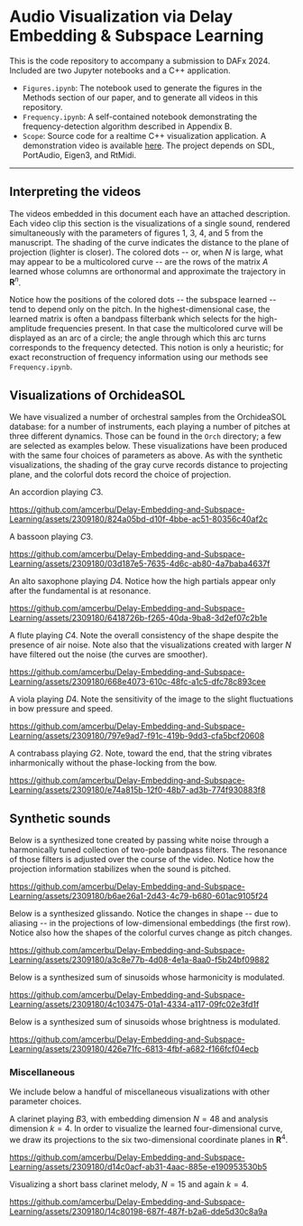 # Audio Visualization via Delay Embedding & Subspace Learning

This is the code repository to accompany a submission to DAFx 2024. Included are two Jupyter notebooks and a C++ application.

- `Figures.ipynb`: The notebook used to generate the figures in the Methods section of our paper, and to generate all videos in this repository.
- `Frequency.ipynb`: A self-contained notebook demonstrating the frequency-detection algorithm described in Appendix B.
- `Scope`: Source code for a realtime C++ visualization application. A demonstration video is available [here](https://youtu.be/Sl570aeDftM). The project depends on SDL, PortAudio, Eigen3, and RtMidi. 

--- 

## Interpreting the videos

The videos embedded in this document each have an attached description. Each video clip this section is the visualizations of a single sound,
rendered simultaneously with the parameters of figures 1, 3, 4, and 5 from the manuscript. The shading of the curve indicates the distance to the
plane of projection (lighter is closer). The colored dots -- or, when $N$ is large, what may appear to be a multicolored curve -- are the rows of the
matrix $A$ learned whose columns are orthonormal and approximate the trajectory in $\mathbf R^n$. 

Notice how the positions of the colored dots -- the subspace learned -- tend to depend only on the pitch. In the highest-dimensional case, the learned
matrix is often a bandpass filterbank which selects for the high-amplitude frequencies present. In that case the multicolored curve will be displayed as an
arc of a circle; the angle through which this arc turns corresponds to the frequency detected. This notion is only a heuristic; for exact reconstruction 
of frequency information using our methods see `Frequency.ipynb`.

## Visualizations of OrchideaSOL

We have visualized a number of orchestral samples from the OrchideaSOL database: for a number of instruments, each playing a number of pitches at three different dynamics.
Those can be found in the `Orch` directory; a few are selected as examples below. These visualizations have been produced with the same four choices of parameters as above. As with the synthetic visualizations, the
shading of the gray curve records distance to projecting plane, and the colorful dots record the choice of projection. 


An accordion playing $C3$. 


https://github.com/amcerbu/Delay-Embedding-and-Subspace-Learning/assets/2309180/824a05bd-d10f-4bbe-ac51-80356c40af2c

A bassoon playing $C3$. 


https://github.com/amcerbu/Delay-Embedding-and-Subspace-Learning/assets/2309180/03d187e5-7635-4d6c-ab80-4a7baba4637f

An alto saxophone playing $D4$. Notice how the high partials appear only after the fundamental is at resonance. 

https://github.com/amcerbu/Delay-Embedding-and-Subspace-Learning/assets/2309180/6418726b-f265-40da-9ba8-3d2ef07c2b1e

A flute playing $C4$. Note the overall consistency of the shape despite the presence of air noise. Note also that
the visualizations created with larger $N$ have filtered out the noise (the curves are smoother). 

https://github.com/amcerbu/Delay-Embedding-and-Subspace-Learning/assets/2309180/668e4073-610c-48fc-a1c5-dfc78c893cee

A viola playing $D4$. Note the sensitivity of the image to the slight fluctuations in bow pressure and speed. 

https://github.com/amcerbu/Delay-Embedding-and-Subspace-Learning/assets/2309180/797e9ad7-f91c-419b-9dd3-cfa5bcf20608

A contrabass playing $G2$. Note, toward the end, that the string vibrates inharmonically without the phase-locking from the bow. 

https://github.com/amcerbu/Delay-Embedding-and-Subspace-Learning/assets/2309180/e74a815b-12f0-48b7-ad3b-774f930883f8


## Synthetic sounds

Below is a synthesized tone created by passing white noise through a harmonically tuned collection of two-pole bandpass filters. The resonance of those filters
is adjusted over the course of the video. Notice how the projection information stabilizes when the sound is pitched. 

https://github.com/amcerbu/Delay-Embedding-and-Subspace-Learning/assets/2309180/b6ae26a1-2d43-4c79-b680-601ac9105f24



Below is a synthesized glissando. Notice the changes in shape -- due to aliasing -- in the projections of low-dimensional embeddings (the first row). Notice also
how the shapes of the colorful curves change as pitch changes.

https://github.com/amcerbu/Delay-Embedding-and-Subspace-Learning/assets/2309180/a3c8e77b-4d08-4e1a-8aa0-f5b24bf09882




Below is a synthesized sum of sinusoids whose harmonicity is modulated. 

https://github.com/amcerbu/Delay-Embedding-and-Subspace-Learning/assets/2309180/4c103475-01a1-4334-a117-09fc02e3fd1f




Below is a synthesized sum of sinusoids whose brightness is modulated. 

https://github.com/amcerbu/Delay-Embedding-and-Subspace-Learning/assets/2309180/426e71fc-6813-4fbf-a682-f166fcf04ecb






### Miscellaneous

We include below a handful of miscellaneous visualizations with other parameter choices. 


A clarinet playing $B3$, with embedding dimension $N = 48$ and analysis dimension $k = 4$. In order to visualize the learned four-dimensional curve, we 
draw its projections to the six two-dimensional coordinate planes in $\mathbf R^4$. 

https://github.com/amcerbu/Delay-Embedding-and-Subspace-Learning/assets/2309180/d14c0acf-ab31-4aac-885e-e190953530b5

Visualizing a short bass clarinet melody, $N = 15$ and again $k = 4$. 

https://github.com/amcerbu/Delay-Embedding-and-Subspace-Learning/assets/2309180/14c80198-687f-487f-b2a6-dde5d30c8a9a

